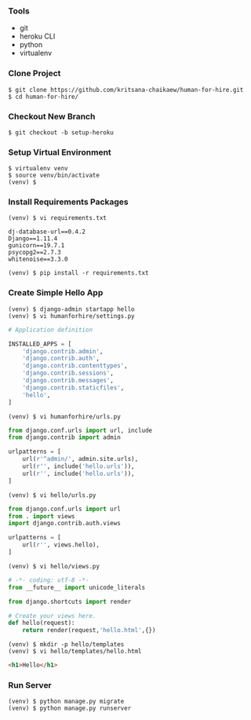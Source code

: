 ### Tools
* git
* heroku CLI
* python
* virtualenv

### Clone Project
```shell
$ git clone https://github.com/kritsana-chaikaew/human-for-hire.git
$ cd human-for-hire/
```

### Checkout New Branch
```shell
$ git checkout -b setup-heroku
```

### Setup Virtual Environment
```shell
$ virtualenv venv
$ source venv/bin/activate
(venv) $
```

### Install Requirements Packages
```shell
(venv) $ vi requirements.txt
```
```text
dj-database-url==0.4.2
Django==1.11.4
gunicorn==19.7.1
psycopg2==2.7.3
whitenoise==3.3.0
```
```shell
(venv) $ pip install -r requirements.txt
```

### Create Simple Hello App
```shell
(venv) $ django-admin startapp hello
(venv) $ vi humanforhire/settings.py
```
```python
# Application definition

INSTALLED_APPS = [
    'django.contrib.admin',
    'django.contrib.auth',
    'django.contrib.contenttypes',
    'django.contrib.sessions',
    'django.contrib.messages',
    'django.contrib.staticfiles',
    'hello',
]
```
```shell
(venv) $ vi humanforhire/urls.py
```
```python
from django.conf.urls import url, include
from django.contrib import admin

urlpatterns = [
    url(r'^admin/', admin.site.urls),
    url(r'', include('hello.urls')),
    url(r'', include('hello.urls')),
]
```
```shell
(venv) $ vi hello/urls.py
```
```python
from django.conf.urls import url
from . import views
import django.contrib.auth.views

urlpatterns = [
    url(r'', views.hello),
]
```
```shell
(venv) $ vi hello/views.py
```
```python
# -*- coding: utf-8 -*-
from __future__ import unicode_literals

from django.shortcuts import render

# Create your views here.
def hello(request):
    return render(request,'hello.html',{})
```
```shell
(venv) $ mkdir -p hello/templates
(venv) $ vi hello/templates/hello.html
```
```html
<h1>Hello</h1>
```

### Run Server
```shell
(venv) $ python manage.py migrate
(venv) $ python manage.py runserver
